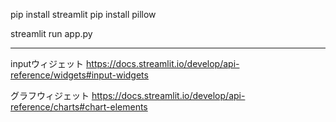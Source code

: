 pip install streamlit
pip install pillow

streamlit run app.py

---
inputウィジェット
https://docs.streamlit.io/develop/api-reference/widgets#input-widgets

グラフウィジェット
https://docs.streamlit.io/develop/api-reference/charts#chart-elements